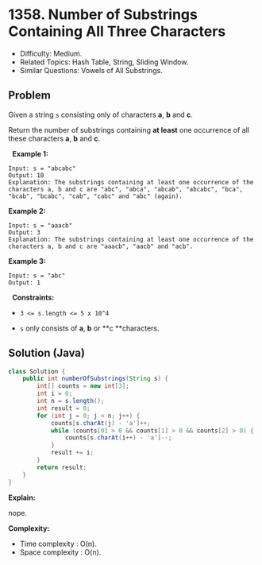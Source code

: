# 1358. Number of Substrings Containing All Three Characters

- Difficulty: Medium.
- Related Topics: Hash Table, String, Sliding Window.
- Similar Questions: Vowels of All Substrings.

## Problem

Given a string ```s``` consisting only of characters **a**, **b** and **c**.

Return the number of substrings containing **at least** one occurrence of all these characters **a**, **b** and **c**.

 
**Example 1:**

```
Input: s = "abcabc"
Output: 10
Explanation: The substrings containing at least one occurrence of the characters a, b and c are "abc", "abca", "abcab", "abcabc", "bca", "bcab", "bcabc", "cab", "cabc" and "abc" (again). 
```

**Example 2:**

```
Input: s = "aaacb"
Output: 3
Explanation: The substrings containing at least one occurrence of the characters a, b and c are "aaacb", "aacb" and "acb". 
```

**Example 3:**

```
Input: s = "abc"
Output: 1
```

 
**Constraints:**


	
- ```3 <= s.length <= 5 x 10^4```
	
- ```s``` only consists of **a**, **b** or **c **characters.



## Solution (Java)

```java
class Solution {
    public int numberOfSubstrings(String s) {
        int[] counts = new int[3];
        int i = 0;
        int n = s.length();
        int result = 0;
        for (int j = 0; j < n; j++) {
            counts[s.charAt(j) - 'a']++;
            while (counts[0] > 0 && counts[1] > 0 && counts[2] > 0) {
                counts[s.charAt(i++) - 'a']--;
            }
            result += i;
        }
        return result;
    }
}
```

**Explain:**

nope.

**Complexity:**

* Time complexity : O(n).
* Space complexity : O(n).
